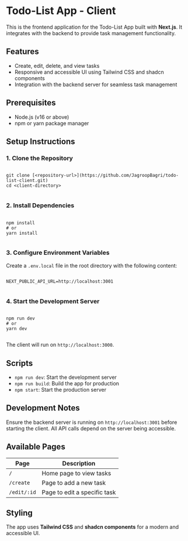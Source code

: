 # Todo-List App - Client

This is the frontend application for the Todo-List App built with **Next.js**. It integrates with the backend to provide task management functionality.

## Features

*   Create, edit, delete, and view tasks
*   Responsive and accessible UI using Tailwind CSS and shadcn components
*   Integration with the backend server for seamless task management

## Prerequisites

*   Node.js (v16 or above)
*   npm or yarn package manager

## Setup Instructions

### 1\. Clone the Repository

```

git clone [<repository-url>](https://github.com/JagroopBagri/todo-list-client.git)
cd <client-directory>
  
```

### 2\. Install Dependencies

```

npm install
# or
yarn install
  
```

### 3\. Configure Environment Variables

Create a `.env.local` file in the root directory with the following content:

```

NEXT_PUBLIC_API_URL=http://localhost:3001
  
```

### 4\. Start the Development Server

```

npm run dev
# or
yarn dev
  
```

The client will run on `http://localhost:3000`.

## Scripts

*   `npm run dev`: Start the development server
*   `npm run build`: Build the app for production
*   `npm start`: Start the production server

## Development Notes

Ensure the backend server is running on `http://localhost:3001` before starting the client. All API calls depend on the server being accessible.

## Available Pages

| Page | Description |
| --- | --- |
| `/` | Home page to view tasks |
| `/create` | Page to add a new task |
| `/edit/:id` | Page to edit a specific task |

## Styling

The app uses **Tailwind CSS** and **shadcn components** for a modern and accessible UI.
